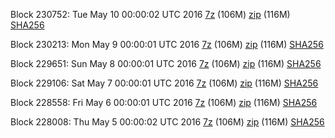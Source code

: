 Block 230752: Tue May 10 00:00:02 UTC 2016 [7z](https://transfer.sh/aiiZu/bootstrap.dat.20160510.7z) (106M) [zip](https://transfer.sh/GKacI/bootstrap.dat.20160510.zip) (116M) [SHA256](https://transfer.sh/4oFip/sha256.txt)

Block 230213: Mon May  9 00:00:01 UTC 2016 [7z](https://transfer.sh/J7tuc/bootstrap.dat.20160509.7z) (106M) [zip](https://transfer.sh/k0oDb/bootstrap.dat.20160509.zip) (116M) [SHA256](https://transfer.sh/5wsmV/sha256.txt)

Block 229651: Sun May  8 00:00:01 UTC 2016 [7z](https://transfer.sh/2Yysb/bootstrap.dat.20160508.7z) (106M) [zip](https://transfer.sh/11SStu/bootstrap.dat.20160508.zip) (116M) [SHA256](https://transfer.sh/105oIg/sha256.txt)

Block 229106: Sat May  7 00:00:01 UTC 2016 [7z](https://transfer.sh/XD5y0/bootstrap.dat.20160507.7z) (106M) [zip](https://transfer.sh/YK5Tn/bootstrap.dat.20160507.zip) (116M) [SHA256](https://transfer.sh/VwgPU/sha256.txt)

Block 228558: Fri May  6 00:00:01 UTC 2016 [7z](https://transfer.sh/oGez8/bootstrap.dat.20160506.7z) (106M) [zip](https://transfer.sh/upY5U/bootstrap.dat.20160506.zip) (116M) [SHA256](https://transfer.sh/459Ce/sha256.txt)

Block 228008: Thu May  5 00:00:02 UTC 2016 [7z](https://transfer.sh/IxOCb/bootstrap.dat.20160505.7z) (106M) [zip](https://transfer.sh/BR3PA/bootstrap.dat.20160505.zip) (116M) [SHA256](https://transfer.sh/Q1NQm/sha256.txt)
